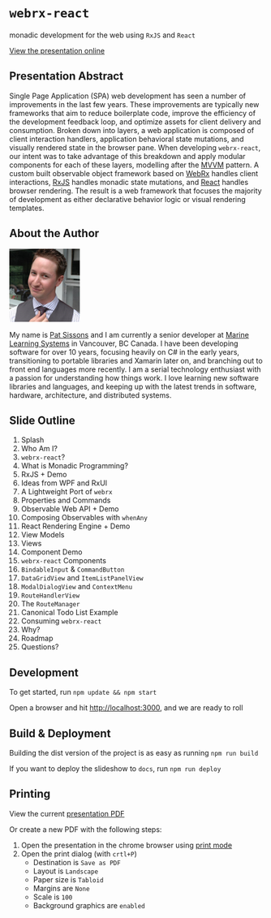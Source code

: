# `webrx-react`

monadic development for the web using `RxJS` and `React`

[View the presentation online](https://marinels.github.io/presentation-webrx-react/)

## Presentation Abstract

Single Page Application (SPA) web development has seen a number of improvements in the last few years. These improvements are typically new frameworks that aim to reduce boilerplate code, improve the efficiency of the development feedback loop, and optimize assets for client delivery and consumption. Broken down into layers, a web application is composed of client interaction handlers, application behavioral state mutations, and visually rendered state in the browser pane. When developing `webrx-react`, our intent was to take advantage of this breakdown and apply modular components for each of these layers, modelling after the [MVVM](https://en.wikipedia.org/wiki/Model%E2%80%93view%E2%80%93viewmodel) pattern. A custom built observable object framework based on [WebRx](https://github.com/WebRxJS/WebRx) handles client interactions, [RxJS](https://github.com/ReactiveX/rxjs/) handles monadic state mutations, and [React](https://facebook.github.io/react/) handles browser rendering. The result is a web framework that focuses the majority of development as either declarative behavior logic or visual rendering templates.

## About the Author

![me](https://github.com/marinels/presentation-webrx-react/raw/master/assets/me.png)

My name is [Pat Sissons](https://github.com/patsissons) and I am currently a senior developer at [Marine Learning Systems](https://github.com/marinels) in Vancouver, BC Canada. I have been developing software for over 10 years, focusing heavily on C# in the early years, transitioning to portable libraries and Xamarin later on, and branching out to front end languages more recently. I am a serial technology enthusiast with a passion for understanding how things work. I love learning new software libraries and languages, and keeping up with the latest trends in software, hardware, architecture, and distributed systems.

## Slide Outline

1. Splash
1. Who Am I?
1. `webrx-react`?
1. What is Monadic Programming?
1. RxJS + Demo
1. Ideas from WPF and RxUI
1. A Lightweight Port of `webrx`
1. Properties and Commands
1. Observable Web API + Demo
1. Composing Observables with `whenAny`
1. React Rendering Engine + Demo
1. View Models
1. Views
1. Component Demo
1. `webrx-react` Components
1. `BindableInput` & `CommandButton`
1. `DataGridView` and `ItemListPanelView`
1. `ModalDialogView` and `ContextMenu`
1. `RouteHandlerView`
1. The `RouteManager`
1. Canonical Todo List Example
1. Consuming `webrx-react`
1. Why?
1. Roadmap
1. Questions?

## Development

To get started, run `npm update && npm start`

Open a browser and hit [http://localhost:3000](http://localhost:3000), and we are ready to roll

## Build & Deployment

Building the dist version of the project is as easy as running `npm run build`

If you want to deploy the slideshow to `docs`, run `npm run deploy`

## Printing

View the current [presentation PDF](https://raw.githubusercontent.com/marinels/presentation-webrx-react/master/presentation.pdf)

Or create a new PDF with the following steps:

1. Open the presentation in the chrome browser using [print mode](https://marinels.github.io/presentation-webrx-react/#/?export&)
1. Open the print dialog (with `crtl+P`)
    * Destination is `Save as PDF`
    * Layout is `Landscape`
    * Paper size is `Tabloid`
    * Margins are `None`
    * Scale is `100`
    * Background graphics are `enabled`
